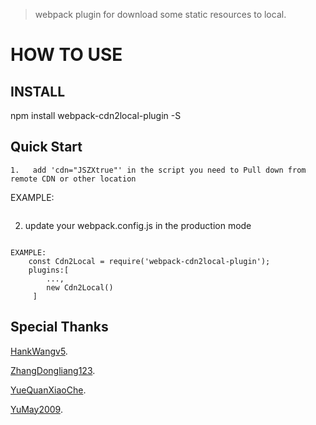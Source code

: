 > webpack plugin for download some static resources to local.


# HOW TO USE

## INSTALL
npm install webpack-cdn2local-plugin -S

## Quick Start
```
1.   add 'cdn="JSZXtrue"' in the script you need to Pull down from remote CDN or other location
```

EXAMPLE:
 <script src="//at.alicdn.com/t/font_580979_7zusmqtgkt7.js" cdn="JSZXtrue"></script>
```
```
2.   update your webpack.config.js in the production mode
```

EXAMPLE:
    const Cdn2Local = require('webpack-cdn2local-plugin');
    plugins:[
        ...,
        new Cdn2Local()
     ]
```

## Special Thanks
[HankWangv5](https://github.com/HankWangv5).

[ZhangDongliang123](https://github.com/ZhangDongliang123).

[YueQuanXiaoChe](https://github.com/YueQuanXiaoChe).

[YuMay2009](https://github.com/YuMay2009).
